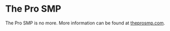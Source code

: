 # The Pro SMP
The Pro SMP is no more. More information can be found at [theprosmp.com](https://theprosmp.com).
